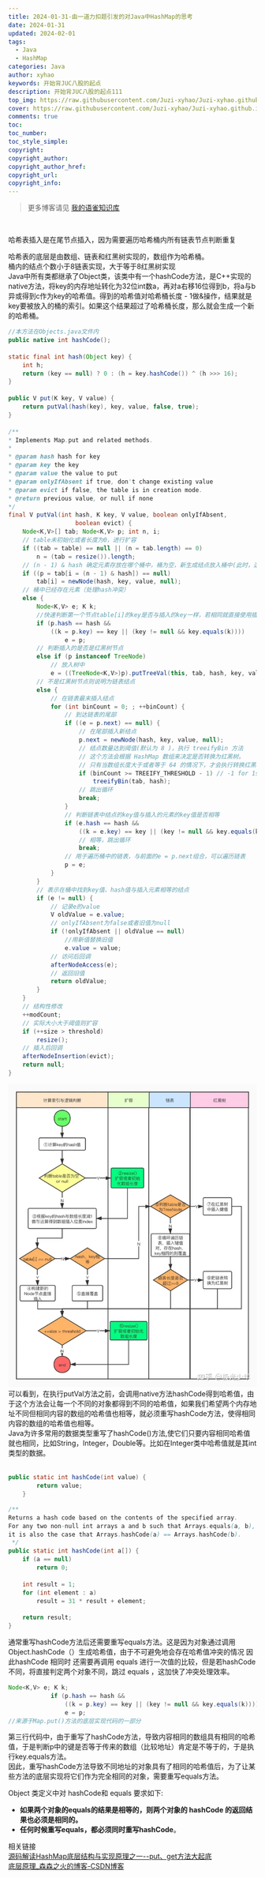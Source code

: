 ```yaml
---
title: 2024-01-31-由一道力扣题引发的对Java中HashMap的思考
date: 2024-01-31
updated: 2024-02-01
tags:
  - Java
  - HashMap
categories: Java
author: xyhao
keywords: 开始背JUC八股的起点
description: 开始背JUC八股的起点111
top_img: https://raw.githubusercontent.com/Juzi-xyhao/Juzi-xyhao.github.io/master/assets/articleCover/2024-01-31-Hash.png
cover: https://raw.githubusercontent.com/Juzi-xyhao/Juzi-xyhao.github.io/master/assets/articleCover/2024-01-31-Hash.png
comments: true
toc:
toc_number:
toc_style_simple:
copyright:
copyright_author:
copyright_author_href:
copyright_url:
copyright_info:
---
```


> 更多博客请见 [我的语雀知识库](https://www.yuque.com/u41117719/xd1qgc)

<br>

哈希表插入是在尾节点插入，因为需要遍历哈希桶内所有链表节点判断重复

哈希表的底层是由数组、链表和红黑树实现的，数组作为哈希桶。<br />桶内的结点个数小于8链表实现，大于等于8红黑树实现<br />Java中所有类都继承了Object类，该类中有一个hashCode方法，是C++实现的native方法，将key的内存地址转化为32位int数a，再对a右移16位得到b，将a与b异或得到c作为key的哈希值。得到的哈希值对哈希桶长度 - 1做&操作，结果就是key要被放入的桶的索引。如果这个结果超过了哈希桶长度，那么就会生成一个新的哈希桶。
```java
//本方法在Objects.java文件内
public native int hashCode();

static final int hash(Object key) {
    int h;
    return (key == null) ? 0 : (h = key.hashCode()) ^ (h >>> 16);
}

public V put(K key, V value) {
    return putVal(hash(key), key, value, false, true);
}

/**
* Implements Map.put and related methods.
*
* @param hash hash for key
* @param key the key
* @param value the value to put
* @param onlyIfAbsent if true, don't change existing value
* @param evict if false, the table is in creation mode.
* @return previous value, or null if none
*/
final V putVal(int hash, K key, V value, boolean onlyIfAbsent,
                   boolean evict) {
    Node<K,V>[] tab; Node<K,V> p; int n, i;
    // table未初始化或者长度为0，进行扩容
    if ((tab = table) == null || (n = tab.length) == 0)
        n = (tab = resize()).length;
    // (n - 1) & hash 确定元素存放在哪个桶中，桶为空，新生成结点放入桶中(此时，这个结点是放在数组中)
    if ((p = tab[i = (n - 1) & hash]) == null)
        tab[i] = newNode(hash, key, value, null);
    // 桶中已经存在元素（处理hash冲突）
    else {
        Node<K,V> e; K k;
        //快速判断第一个节点table[i]的key是否与插入的key一样，若相同就直接使用插入的值p替换掉旧的值e。
        if (p.hash == hash &&
            ((k = p.key) == key || (key != null && key.equals(k))))
                e = p;
        // 判断插入的是否是红黑树节点
        else if (p instanceof TreeNode)
            // 放入树中
            e = ((TreeNode<K,V>)p).putTreeVal(this, tab, hash, key, value);
        // 不是红黑树节点则说明为链表结点
        else {
            // 在链表最末插入结点
            for (int binCount = 0; ; ++binCount) {
                // 到达链表的尾部
                if ((e = p.next) == null) {
                    // 在尾部插入新结点
                    p.next = newNode(hash, key, value, null);
                    // 结点数量达到阈值(默认为 8 )，执行 treeifyBin 方法
                    // 这个方法会根据 HashMap 数组来决定是否转换为红黑树。
                    // 只有当数组长度大于或者等于 64 的情况下，才会执行转换红黑树操作，以减少搜索时间。否则，就是只是对数组扩容。
                    if (binCount >= TREEIFY_THRESHOLD - 1) // -1 for 1st
                        treeifyBin(tab, hash);
                    // 跳出循环
                    break;
                }
                // 判断链表中结点的key值与插入的元素的key值是否相等
                if (e.hash == hash &&
                    ((k = e.key) == key || (key != null && key.equals(k))))
                    // 相等，跳出循环
                    break;
                // 用于遍历桶中的链表，与前面的e = p.next组合，可以遍历链表
                p = e;
            }
        }
        // 表示在桶中找到key值、hash值与插入元素相等的结点
        if (e != null) {
            // 记录e的value
            V oldValue = e.value;
            // onlyIfAbsent为false或者旧值为null
            if (!onlyIfAbsent || oldValue == null)
                //用新值替换旧值
                e.value = value;
            // 访问后回调
            afterNodeAccess(e);
            // 返回旧值
            return oldValue;
        }
    }
    // 结构性修改
    ++modCount;
    // 实际大小大于阈值则扩容
    if (++size > threshold)
        resize();
    // 插入后回调
    afterNodeInsertion(evict);
    return null;
}
```

![](https://raw.githubusercontent.com/Juzi-xyhao/Juzi-xyhao.github.io/master/assets/articleSource/2024-01-31-HashMap/img.png)<br />
可以看到，在执行putVal方法之前，会调用native方法hashCode得到哈希值，由于这个方法会让每一个不同的对象都得到不同的哈希值，如果我们希望两个内存地址不同但相同内容的数组的哈希值也相等，就必须重写hashCode方法，使得相同内容的数组的哈希值也相等。<br />Java为许多常用的数据类型重写了hashCode()方法,使它们只要内容相同哈希值就也相同，比如String，Integer，Double等。比如在Integer类中哈希值就是其int类型的数据。
```java

public static int hashCode(int value) {
        return value;
    }
```
```java
/**
Returns a hash code based on the contents of the specified array. 
For any two non-null int arrays a and b such that Arrays.equals(a, b), 
it is also the case that Arrays.hashCode(a) == Arrays.hashCode(b).
 */
public static int hashCode(int a[]) {
    if (a == null)
        return 0;
    
    int result = 1;
    for (int element : a)
        result = 31 * result + element;
    
    return result;
}
```
通常重写hashCode方法后还需要重写equals方法。这是因为对象通过调用 Object.hashCode（）生成哈希值，由于不可避免地会存在哈希值冲突的情况 因此hashCode 相同时 还需要再调用 equals 进行一次值的比较，但是若hashCode不同，将直接判定两个对象不同，跳过 equals ，这加快了冲突处理效率。
```java
Node<K,V> e; K k;
            if (p.hash == hash &&
                ((k = p.key) == key || (key != null && key.equals(k))))
                e = p;
//来源于Map.put()方法的底层实现代码的一部分
```
第三行代码中，由于重写了hashCode方法，导致内容相同的数组具有相同的哈希值，于是判断p中的键是否等于传来的数组（比较地址）肯定是不等于的，于是执行key.equals方法。<br />因此，重写hashCode方法导致不同地址的对象具有了相同的哈希值后，为了让某些方法的底层实现将它们作为完全相同的对象，需要重写equals方法。

Object 类定义中对 hashCode和 equals 要求如下:

- **如果两个对象的equals的结果是相等的，则两个对象的 hashCode 的返回结果也必须是相同的。**
- **任何时候重写equals，都必须同时重写hashCode**。




相关链接<br />[源码解读HashMap底层结构与实现原理之一--put、get方法大起底](https://zhuanlan.zhihu.com/p/354863363)<br />[底层原理_森森之火的博客-CSDN博客](https://blog.csdn.net/yb546822612/category_10021000.html)
